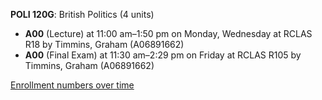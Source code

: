 **POLI 120G**: British Politics (4 units)

- **A00** (Lecture) at 11:00 am–1:50 pm on Monday, Wednesday at RCLAS R18 by Timmins, Graham (A06891662)
- **A00** (Final Exam) at 11:30 am–2:29 pm on Friday at RCLAS R105 by Timmins, Graham (A06891662)

[Enrollment numbers over time](./POLI120G.tsv)
